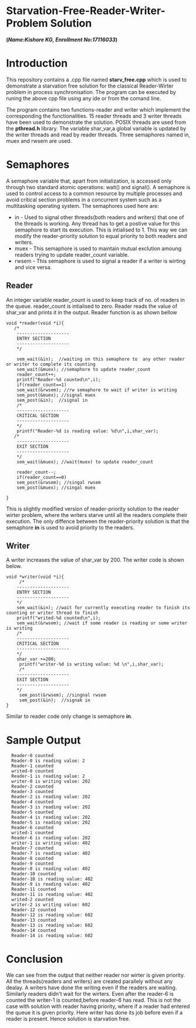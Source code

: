 # Starvation-Free-Reader-Writer-Problem Solution
**(*Name:Kishore KG, Enrollment No:17116033*)**
# Introduction
This repository contains a .cpp file named **starv_free.cpp** which is used to demonstrate a starvation free solution for the classical Reader-Wirter problem in process synchronisation. The program can be executed by runing the above cpp file using any ide or from the comand line.

The program contains two functions-reader and writer which implement the corresponding the functionalities. 15 reader threads and 3 writer threads have been used to demonstrate the solution. POSIX threads are used from the **pthread.h** library. 
The variable shar_var,a global variable is updated by the writer threads and read by reader threads.
Three semaphores named in, muex and rwsem are used. 
# Semaphores
A semaphore variable that, apart from initialization, is accessed only through two standard atomic operations: wait() and signal(). A semaphore is used to control access to a common resource by multiple processes and avoid critical section problems in a concurrent system such as a multitasking operating system. The semaphores used here are:

- in - Used to signal other threads(both readers and writers) that one of the threads is working. Any thread has to get a postive value for this semaphore to start its execution. This is intialised to 1. This way we can modify the reader-priority solution to equal priority to both readers and writers.
- muex - This semaphore is used to maintain mutual exclution amoung readers trying to update reader_count variable.
- rwsem - This semaphore is used to signal a reader if a writer is wirting and vice versa.

## Reader
An integer variable reader_count is used to keep track of no. of readers in the queue. reader_count is intialised to zero. Reader reads the value of shar_var and prints it in the output. Reader function is as shown bellow
```
void *reader(void *i){
   /*
    --------------------
    ENTRY SECTION
    --------------------
    */
    
    sem_wait(&in);  //waiting on this semaphore to  any other reader or writer to complete its counting 
    sem_wait(&muex); //semaphore to update reader_count
    reader_count++;
    printf("Reader-%d counted\n",i);
    if(reader_count==1) 
    sem_wait(&rwsem); //rw semaphore to wait if writer is writing 
    sem_post(&muex); //signal muex
    sem_post(&in);  //signal in
    /*
    --------------------
    CRITICAL SECTION
    --------------------
    */
    printf("Reader-%d is reading value: %d\n",i,shar_var);
   /*
    --------------------
    EXIT SECTION
    --------------------
    */
    sem_wait(&muex); //wait(muex) to update reader_count
    
    reader_count--;
    if(reader_count==0)
    sem_post(&rwsem); //singal rwsem
    sem_post(&muex); //singal muex

}
```
This is slightly modified version of reader-priority solution to the reader wirter problem, where the writers starve until all the readers complete their execution. The only diffence between the reader-priority solution is that the semaphore **in** is used to avoid priority to the readers. 

## Writer

A writer increases the value of shar_var by 200. The writer code is shown below.
```
void *writer(void *i){
     /*
    --------------------
    ENTRY SECTION
    --------------------
    */
    sem_wait(&in); //wait for currently executing reader to finish its counting or writer thread to finish 
    printf("writed-%d counted\n",i);
    sem_wait(&rwsem); //wait if some reader is reading or some writer is writing
    /*
    --------------------
    CRITICAL SECTION
    --------------------
    */
    shar_var +=200;
     printf("writer-%d is writing value: %d \n",i,shar_var);
     /*
    --------------------
    EXIT SECTION
    --------------------
    */
     sem_post(&rwsem); //singnal rwsem
     sem_post(&in);  //signak in
}
```
Similar to reader code only change is semaphore **in**.

# Sample Output

```
  Reader-0 counted
  Reader-0 is reading value: 2
  Reader-1 counted
  writed-0 counted
  Reader-1 is reading value: 2
  writer-0 is writing value: 202
  Reader-2 counted
  Reader-3 counted
  Reader-2 is reading value: 202
  Reader-4 counted
  Reader-3 is reading value: 202
  Reader-5 counted
  Reader-4 is reading value: 202
  Reader-5 is reading value: 202
  Reader-6 counted
  writed-1 counted
  Reader-6 is reading value: 202
  writer-1 is writing value: 402
  Reader-7 counted
  Reader-7 is reading value: 402
  Reader-8 counted
  Reader-9 counted
  Reader-8 is reading value: 402
  Reader-10 counted
  Reader-10 is reading value: 402
  Reader-9 is reading value: 402
  Reader-11 counted
  Reader-11 is reading value: 402
  writed-2 counted
  writer-2 is writing value: 602
  Reader-12 counted
  Reader-12 is reading value: 602
  Reader-13 counted
  Reader-13 is reading value: 602
  Reader-14 counted
  Reader-14 is reading value: 602
```

# Conclusion

We can see from the output that neither reader nor wirter is given priority. All the threads(readers and writers) are created parallely without any dealay. A writers have done the writing even if the readers are waiting. Similarly readers didn't wait for the wirters. Even after the reader-6 is counted the writer-1 is counted,before reader-6 has read. This is not the case with solution with reader having priority, where if a reader had entered the queue it is given priority. Here writer has done its job before even if a reader is present. Hence solution is starvation free.
